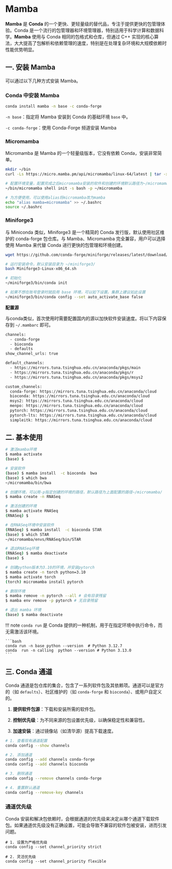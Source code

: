 # Mamba

**Mamba** 是 **Conda** 的一个更快、更轻量级的替代品，专注于提供更快的包管理体验。Conda 是一个流行的包管理器和环境管理器，特别适用于科学计算和数据科学。**Mamba** 使用与 Conda 相同的包格式和仓库，但通过 C++ 实现的核心算法，大大提高了包解析和依赖管理的速度，特别是在处理复杂环境和大规模依赖时性能优势明显。

## 一. 安装 Mamba

可以通过以下几种方式安装 Mamba。

### Conda 中安装 Mamba

```bash
conda install mamba -n base -c conda-forge
```

`-n base`：指定将 Mamba 安装到 Conda 的基础环境 `base` 中。

`-c conda-forge`：使用 Conda-Forge 频道安装 Mamba

### Micromamba

Micromamba 是 Mamba 的一个轻量级版本，它没有依赖 Conda，安装非常简单。

```bash
mkdir ~/bin
curl -Ls https://micro.mamba.pm/api/micromamba/linux-64/latest | tar -xvj bin/micromamba

# 配置环境变量，配置完成之后micromamba安装的软件和创建的环境默认路径为~/micromamba
~/bin/micromamba shell init -s bash -p ~/micromamba

# 为方便使用，可以使用alias将micromamba改为mamba
echo "alias mamba=micromamba" >> ~/.bashrc
source ~/.bashrc
```

### Miniforge3

与 Miniconda 类似，Miniforge3 是一个精简的 Conda 发行版，默认使用社区维护的 conda-forge 包仓库。与 Mamba、Micromamba 完全兼容，用户可以选择使用 Mamba 来代替 Conda 进行更快的包管理和环境创建。

```bash
wget https://github.com/conda-forge/miniforge/releases/latest/download/Miniforge3-Linux-x86_64.sh

# 运行安装命令，默认安装目录为 ~/miniforge3/
bash Miniforge3-Linux-x86_64.sh

# 初始化
~/miniforge3/bin/conda init

# 如果不想在账号登录时就启用 base 环境，可以如下设置。集群上建议如此设置
~/miniforge3/bin/conda config --set auto_activate_base false
```

**配置源**

与conda类似，首次使用时需要配置国内的源以加快软件安装速度。将以下内容保存到 `~/.mambarc` 即可。

```bash
channels:
  - conda-forge
  - bioconda
  - defaults
show_channel_urls: true

default_channels:
  - https://mirrors.tuna.tsinghua.edu.cn/anaconda/pkgs/main
  - https://mirrors.tuna.tsinghua.edu.cn/anaconda/pkgs/r
  - https://mirrors.tuna.tsinghua.edu.cn/anaconda/pkgs/msys2

custom_channels:
  conda-forge: https://mirrors.tuna.tsinghua.edu.cn/anaconda/cloud
  bioconda: https://mirrors.tuna.tsinghua.edu.cn/anaconda/cloud
  msys2: https://mirrors.tuna.tsinghua.edu.cn/anaconda/cloud
  menpo: https://mirrors.tuna.tsinghua.edu.cn/anaconda/cloud
  pytorch: https://mirrors.tuna.tsinghua.edu.cn/anaconda/cloud
  pytorch-lts: https://mirrors.tuna.tsinghua.edu.cn/anaconda/cloud
  simpleitk: https://mirrors.tuna.tsinghua.edu.cn/anaconda/cloud
```

## 二. 基本使用

```bash
# 激活mamba环境
$ mamba activate
(base) $

# 安装软件
(base) $ mamba install  -c bioconda  bwa
(base) $ which bwa
~/micromamba/bin/bwa

# 创建环境，可以用-p指定创建的环境的路径，默认路径为上面配置的路径~/micromamba/
$ mamba create -n RNASeq

# 激活创建的环境
$ mamba activate RNASeq
(RNASeq) $

# 在RNASeq环境中安装软件
(RNASeq) $ mamba install  -c bioconda STAR
(base) $ which STAR
~/micromamba/envs/RNASeq/bin/STAR

# 退出RNASeq环境
(RNASeq) $ mamba deactivate
(base) $

# 创建python版本为3.10的环境，并安装pytorch
$ mamba create -n torch python=3.10
$ mamba activate torch
(torch) micromamba install pytorch 

# 删除环境
$ mamba remove -n pytorch --all # 会有目录残留
$ mamba env remove -p pytorch # 无目录残留

# 退出 mamba 环境
(base) $ mamba deactivate
```

!!! note
    `conda run` 是 Conda 提供的一种机制，用于在指定环境中执行命令，而无需激活该环境。

    ```bash
    conda run -n base python --version	# Python 3.12.7
    conda  run -n calling  python --version	# Python 3.13.0
    ```

## 三. Conda 通道

Conda 通道是包仓库的集合，包含了一系列软件包及其依赖项。通道可以是官方的（如 `defaults`）、社区维护的（如 `conda-forge` 和 `bioconda`）、或用户自定义的。

1. **提供软件包源**：下载和安装所需的软件包。

2. **控制优先级**：为不同来源的包设置优先级，以确保稳定性和兼容性。

3. **加速安装**：通过镜像站（如清华源）提高下载速度。

```bash
# 1. 查看现有通道配置
conda config --show channels

# 2. 添加通道
conda config --add channels conda-forge
conda config --add channels bioconda

# 3. 删除通道
conda config --remove channels conda-forge

# 4. 重置默认通道
conda config --remove-key channels

```

### 通道优先级

Conda 安装和解决包依赖时，会根据通道的优先级来决定从哪个通道下载软件包。如果通道优先级没有正确设置，可能会导致不兼容的软件包被安装，进而引发问题。

```
# 1. 设置为严格优先级
conda config --set channel_priority strict

# 2. 灵活优先级
conda config --set channel_priority flexible
```

